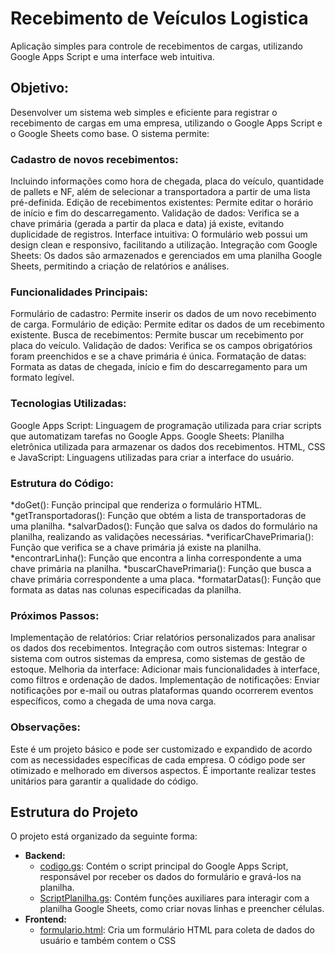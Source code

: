 # Recebimento de Veículos Logistica
Aplicação simples para controle de recebimentos de cargas, utilizando Google Apps Script e uma interface web intuitiva.

## Objetivo:

Desenvolver um sistema web simples e eficiente para registrar o recebimento de cargas em uma empresa, utilizando o Google Apps Script e o Google Sheets como base. O sistema permite:

### Cadastro de novos recebimentos: 
Incluindo informações como hora de chegada, placa do veículo, quantidade de pallets e NF, além de selecionar a transportadora a partir de uma lista pré-definida.
Edição de recebimentos existentes: Permite editar o horário de início e fim do descarregamento.
Validação de dados: Verifica se a chave primária (gerada a partir da placa e data) já existe, evitando duplicidade de registros.
Interface intuitiva: O formulário web possui um design clean e responsivo, facilitando a utilização.
Integração com Google Sheets: Os dados são armazenados e gerenciados em uma planilha Google Sheets, permitindo a criação de relatórios e análises.

### Funcionalidades Principais:

Formulário de cadastro: Permite inserir os dados de um novo recebimento de carga.
Formulário de edição: Permite editar os dados de um recebimento existente.
Busca de recebimentos: Permite buscar um recebimento por placa do veículo.
Validação de dados: Verifica se os campos obrigatórios foram preenchidos e se a chave primária é única.
Formatação de datas: Formata as datas de chegada, início e fim do descarregamento para um formato legível.

### Tecnologias Utilizadas:

Google Apps Script: Linguagem de programação utilizada para criar scripts que automatizam tarefas no Google Apps.
Google Sheets: Planilha eletrônica utilizada para armazenar os dados dos recebimentos.
HTML, CSS e JavaScript: Linguagens utilizadas para criar a interface do usuário.

### Estrutura do Código:

*doGet(): Função principal que renderiza o formulário HTML.
*getTransportadoras(): Função que obtém a lista de transportadoras de uma planilha.
*salvarDados(): Função que salva os dados do formulário na planilha, realizando as validações necessárias.
*verificarChavePrimaria(): Função que verifica se a chave primária já existe na planilha.
*encontrarLinha(): Função que encontra a linha correspondente a uma chave primária na planilha.
*buscarChavePrimaria(): Função que busca a chave primária correspondente a uma placa.
*formatarDatas(): Função que formata as datas nas colunas especificadas da planilha.

### Próximos Passos:

Implementação de relatórios: Criar relatórios personalizados para analisar os dados dos recebimentos.
Integração com outros sistemas: Integrar o sistema com outros sistemas da empresa, como sistemas de gestão de estoque.
Melhoria da interface: Adicionar mais funcionalidades à interface, como filtros e ordenação de dados.
Implementação de notificações: Enviar notificações por e-mail ou outras plataformas quando ocorrerem eventos específicos, como a chegada de uma nova carga.

### Observações:

Este é um projeto básico e pode ser customizado e expandido de acordo com as necessidades específicas de cada empresa.
O código pode ser otimizado e melhorado em diversos aspectos.
É importante realizar testes unitários para garantir a qualidade do código.


## Estrutura do Projeto

O projeto está organizado da seguinte forma:

* **Backend:**
  * [codigo.gs](./codigo.gs): Contém o script principal do Google Apps Script, responsável por receber os dados do formulário e gravá-los na planilha.
  * [ScriptPlanilha.gs](./ScriptsPlanilha.gs): Contém funções auxiliares para interagir com a planilha Google Sheets, como criar novas linhas e preencher células.
* **Frontend:**
  * [formulario.html](./formulario.html): Cria um formulário HTML para coleta de dados do usuário e também contem o CSS
